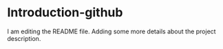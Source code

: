 # Introduction-github
I am editing the README file. Adding some more details about the project description.
